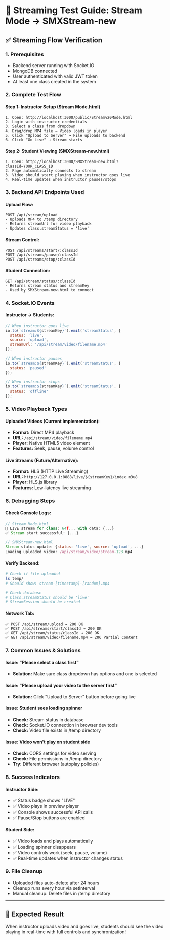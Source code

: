 # 🎥 Streaming Test Guide: Stream Mode → SMXStream-new

## ✅ **Streaming Flow Verification**

### **1. Prerequisites**
- Backend server running with Socket.IO
- MongoDB connected
- User authenticated with valid JWT token
- At least one class created in the system

### **2. Complete Test Flow**

#### **Step 1: Instructor Setup (Stream Mode.html)**
```
1. Open: http://localhost:3000/public/Stream%20Mode.html
2. Login with instructor credentials
3. Select a class from dropdown
4. Drag/drop MP4 file → Video loads in player
5. Click "Upload to Server" → File uploads to backend
6. Click "Go Live" → Stream starts
```

#### **Step 2: Student Viewing (SMXStream-new.html)**
```
1. Open: http://localhost:3000/SMXStream-new.html?classId=YOUR_CLASS_ID
2. Page automatically connects to stream
3. Video should start playing when instructor goes live
4. Real-time updates when instructor pauses/stops
```

### **3. Backend API Endpoints Used**

#### **Upload Flow:**
```
POST /api/stream/upload
- Uploads MP4 to /temp directory
- Returns streamUrl for video playback
- Updates class.streamStatus = 'live'
```

#### **Stream Control:**
```
POST /api/streams/start/:classId
POST /api/streams/pause/:classId  
POST /api/streams/stop/:classId
```

#### **Student Connection:**
```
GET /api/stream/status/:classId
- Returns stream status and streamKey
- Used by SMXStream-new.html to connect
```

### **4. Socket.IO Events**

#### **Instructor → Students:**
```javascript
// When instructor goes live
io.to(`stream:${streamKey}`).emit('streamStatus', {
  status: 'live',
  source: 'upload',
  streamUrl: '/api/stream/video/filename.mp4'
});

// When instructor pauses
io.to(`stream:${streamKey}`).emit('streamStatus', {
  status: 'paused'
});

// When instructor stops
io.to(`stream:${streamKey}`).emit('streamStatus', {
  status: 'offline'
});
```

### **5. Video Playback Types**

#### **Uploaded Videos (Current Implementation):**
- **Format:** Direct MP4 playback
- **URL:** `/api/stream/video/filename.mp4`
- **Player:** Native HTML5 video element
- **Features:** Seek, pause, volume control

#### **Live Streams (Future/Alternative):**
- **Format:** HLS (HTTP Live Streaming)
- **URL:** `http://127.0.0.1:8888/live/${streamKey}/index.m3u8`
- **Player:** HLS.js library
- **Features:** Low-latency live streaming

### **6. Debugging Steps**

#### **Check Console Logs:**
```javascript
// Stream Mode.html
🎥 LIVE stream for class: 64f... with data: {...}
✅ Stream start successful: {...}

// SMXStream-new.html  
Stream status update: {status: 'live', source: 'upload', ...}
Loading uploaded video: /api/stream/video/stream-123.mp4
```

#### **Verify Backend:**
```bash
# Check if file uploaded
ls temp/
# Should show: stream-[timestamp]-[random].mp4

# Check database
# Class.streamStatus should be 'live'
# StreamSession should be created
```

#### **Network Tab:**
```
✅ POST /api/stream/upload → 200 OK
✅ POST /api/streams/start/classId → 200 OK  
✅ GET /api/stream/status/classId → 200 OK
✅ GET /api/stream/video/filename.mp4 → 206 Partial Content
```

### **7. Common Issues & Solutions**

#### **Issue: "Please select a class first"**
- **Solution:** Make sure class dropdown has options and one is selected

#### **Issue: "Please upload your video to the server first"**
- **Solution:** Click "Upload to Server" button before going live

#### **Issue: Student sees loading spinner**
- **Check:** Stream status in database
- **Check:** Socket.IO connection in browser dev tools
- **Check:** Video file exists in /temp directory

#### **Issue: Video won't play on student side**
- **Check:** CORS settings for video serving
- **Check:** File permissions in /temp directory
- **Try:** Different browser (autoplay policies)

### **8. Success Indicators**

#### **Instructor Side:**
- ✅ Status badge shows "LIVE" 
- ✅ Video plays in preview player
- ✅ Console shows successful API calls
- ✅ Pause/Stop buttons are enabled

#### **Student Side:**
- ✅ Video loads and plays automatically
- ✅ Loading spinner disappears
- ✅ Video controls work (seek, pause, volume)
- ✅ Real-time updates when instructor changes status

### **9. File Cleanup**
- Uploaded files auto-delete after 24 hours
- Cleanup runs every hour via setInterval
- Manual cleanup: Delete files in /temp directory

---

## 🎯 **Expected Result**
When instructor uploads video and goes live, students should see the video playing in real-time with full controls and synchronization!